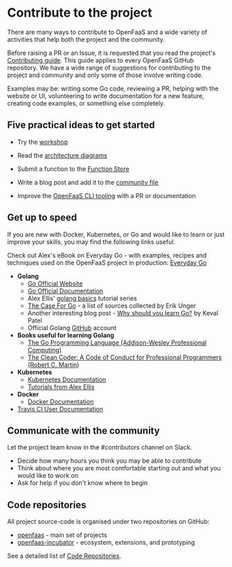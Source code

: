 # Contribute to the project

There are many ways to contribute to OpenFaaS and a wide variety of activities that help both the project and the community.

Before raising a PR or an Issue, it is requested that you read the project's [Contributing guide](https://github.com/openfaas/faas/blob/master/CONTRIBUTING.md). This guide applies to every OpenFaaS GitHub repository. We have a wide range of suggestions for contributing to the project and community and only some of those involve writing code.

Examples may be: writing some Go code, reviewing a PR, helping with the website or UI, volunteering to write documentation for a new feature, creating code examples, or something else completely.

## Five practical ideas to get started

* Try the [workshop](https://github.com/openfaas/workshop)

* Read the [architecture diagrams](https://docs.openfaas.com/architecture/gateway/)

* Submit a function to the [Function Store](https://github.com/openfaas/store)

* Write a blog post and add it to the [community file](https://github.com/openfaas/faas/blob/master/community.md)

* Improve the [OpenFaaS CLI tooling](https://github.com/openfaas/faas-cli) with a PR or documentation

## Get up to speed

If you are new with Docker, Kubernetes, or Go and would like to learn or just improve your skills, you may find the following links useful.

Check out Alex's eBook on Everyday Go - with examples, recipes and techniques used on the OpenFaaS project in production: [Everyday Go](https://gumroad.com/l/everyday-golang)

* **Golang**
    * [Go Official Website](https://golang.org)
    * [Go Official Documentation](https://golang.org/doc/)
    * Alex Ellis' [golang basics](https://blog.alexellis.io/tag/golang-basics/) tutorial series
    * [The Case For Go](https://gist.github.com/ungerik/3731476) - a list of sources collected by Erik Unger
    * Another interesting blog post - [Why should you learn Go?](https://medium.com/@kevalpatel2106/why-should-you-learn-go-f607681fad65) by Keval Patel
    * Official Golang [GitHub](https://github.com/golang) account
* **Books useful for learning Golang**
    * [The Go Programming Language (Addison-Wesley Professional Computing)](https://www.amazon.co.uk/Programming-Language-Addison-Wesley-Professional-Computing/dp/0134190440)
    * [The Clean Coder: A Code of Conduct for Professional Programmers (Robert C. Martin)](https://www.amazon.co.uk/Clean-Coder-Conduct-Professional-Programmers/dp/0137081073/ref=sr_1_1?s=books&ie=UTF8&qid=1543083898&sr=1-1&keywords=the+clean+coder)
* **Kubernetes**
    * [Kubernetes Documentation](https://kubernetes.io/docs/home/?path=browse)
    * [Tutorials from Alex Ellis](https://blog.alexellis.io/tag/kubernetes/)
* **Docker**
    * [Docker Documentation](https://docs.docker.com)
* [Travis CI User Documentation](https://docs.travis-ci.com)

## Communicate with the community

Let the project team know in the #contributors channel on Slack.

* Decide how many hours you think you may be able to contribute
* Think about where you are most comfortable starting out and what you would like to work on
* Ask for help if you don't know where to begin

## Code repositories

All project source-code is organised under two repositories on GitHub:

* [openfaas](https://github.com/openfaas/) - main set of projects
* [openfaas-incubator](https://github.com/openfaas-incubator) - ecosystem, extensions, and prototyping

See a detailed list of [Code Repositories](/contributing/code-repositories).
